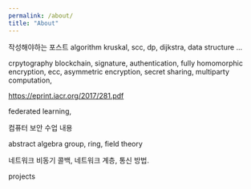 ```yaml
---
permalink: /about/
title: "About"
---
```


작성해야하는 포스트
algorithm
kruskal, scc, dp, dijkstra, data structure ...

crpytography
blockchain, signature, authentication,  fully homomorphic encryption, ecc, asymmetric encryption, secret sharing, multiparty computation, 

https://eprint.iacr.org/2017/281.pdf

federated learning,

컴퓨터 보안 수업 내용

abstract algebra
group, ring, field theory

네트워크
비동기 콜백, 네트워크 계층, 통신 방법.


projects
